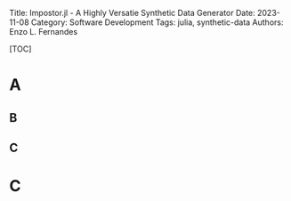 Title: Impostor.jl - A Highly Versatie Synthetic Data Generator
Date: 2023-11-08
Category: Software Development
Tags: julia, synthetic-data
Authors: Enzo L. Fernandes

[TOC]

# A

## B


## C

# C

